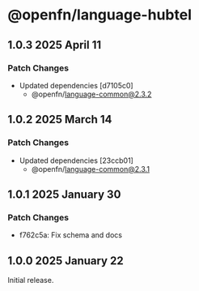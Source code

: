 # @openfn/language-hubtel

## 1.0.3 2025 April 11

### Patch Changes

* Updated dependencies \[d7105c0]
  * @openfn/language-common@2.3.2

## 1.0.2 2025 March 14

### Patch Changes

* Updated dependencies \[23ccb01]
  * @openfn/language-common@2.3.1

## 1.0.1 2025 January 30

### Patch Changes

* f762c5a: Fix schema and docs

## 1.0.0 2025 January 22

Initial release.
